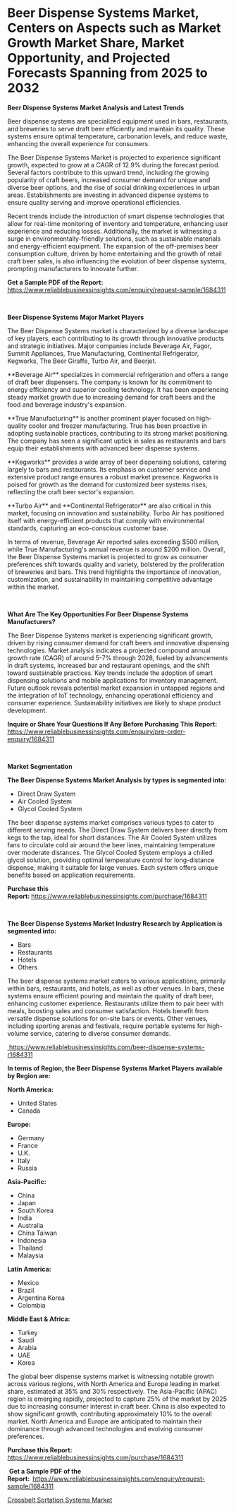 <p><h1>Beer Dispense Systems Market, Centers on Aspects such as Market Growth Market Share, Market Opportunity, and Projected Forecasts Spanning from 2025 to 2032</h1></p><p><strong>Beer Dispense Systems Market Analysis and Latest Trends</strong></p>
<p><p>Beer dispense systems are specialized equipment used in bars, restaurants, and breweries to serve draft beer efficiently and maintain its quality. These systems ensure optimal temperature, carbonation levels, and reduce waste, enhancing the overall experience for consumers.</p><p>The Beer Dispense Systems Market is projected to experience significant growth, expected to grow at a CAGR of 12.9% during the forecast period. Several factors contribute to this upward trend, including the growing popularity of craft beers, increased consumer demand for unique and diverse beer options, and the rise of social drinking experiences in urban areas. Establishments are investing in advanced dispense systems to ensure quality serving and improve operational efficiencies.</p><p>Recent trends include the introduction of smart dispense technologies that allow for real-time monitoring of inventory and temperature, enhancing user experience and reducing losses. Additionally, the market is witnessing a surge in environmentally-friendly solutions, such as sustainable materials and energy-efficient equipment. The expansion of the off-premises beer consumption culture, driven by home entertaining and the growth of retail craft beer sales, is also influencing the evolution of beer dispense systems, prompting manufacturers to innovate further.</p></p>
<p><strong>Get a Sample PDF of the Report:&nbsp;</strong> <a href="https://www.reliablebusinessinsights.com/enquiry/request-sample/1684311?utm_campaign=2302&utm_medium=2&utm_source=Github&utm_content=ia&utm_term=26032025&utm_id=beer-dispense-systems">https://www.reliablebusinessinsights.com/enquiry/request-sample/1684311</a></p>
<p>&nbsp;</p>
<p><strong>Beer Dispense Systems Major Market Players</strong></p>
<p><p>The Beer Dispense Systems market is characterized by a diverse landscape of key players, each contributing to its growth through innovative products and strategic initiatives. Major companies include Beverage Air, Fagor, Summit Appliances, True Manufacturing, Continental Refrigerator, Kegworks, The Beer Giraffe, Turbo Air, and Beerjet.</p><p>**Beverage Air** specializes in commercial refrigeration and offers a range of draft beer dispensers. The company is known for its commitment to energy efficiency and superior cooling technology. It has been experiencing steady market growth due to increasing demand for craft beers and the food and beverage industry's expansion.</p><p>**True Manufacturing** is another prominent player focused on high-quality cooler and freezer manufacturing. True has been proactive in adopting sustainable practices, contributing to its strong market positioning. The company has seen a significant uptick in sales as restaurants and bars equip their establishments with advanced beer dispense systems.</p><p>**Kegworks** provides a wide array of beer dispensing solutions, catering largely to bars and restaurants. Its emphasis on customer service and extensive product range ensures a robust market presence. Kegworks is poised for growth as the demand for customized beer systems rises, reflecting the craft beer sector's expansion.</p><p>**Turbo Air** and **Continental Refrigerator** are also critical in this market, focusing on innovation and sustainability. Turbo Air has positioned itself with energy-efficient products that comply with environmental standards, capturing an eco-conscious customer base. </p><p>In terms of revenue, Beverage Air reported sales exceeding $500 million, while True Manufacturing's annual revenue is around $200 million. Overall, the Beer Dispense Systems market is projected to grow as consumer preferences shift towards quality and variety, bolstered by the proliferation of breweries and bars. This trend highlights the importance of innovation, customization, and sustainability in maintaining competitive advantage within the market.</p></p>
<p>&nbsp;</p>
<p><strong>What Are The Key Opportunities For Beer Dispense Systems Manufacturers?</strong></p>
<p><p>The Beer Dispense Systems market is experiencing significant growth, driven by rising consumer demand for craft beers and innovative dispensing technologies. Market analysis indicates a projected compound annual growth rate (CAGR) of around 5-7% through 2028, fueled by advancements in draft systems, increased bar and restaurant openings, and the shift toward sustainable practices. Key trends include the adoption of smart dispensing solutions and mobile applications for inventory management. Future outlook reveals potential market expansion in untapped regions and the integration of IoT technology, enhancing operational efficiency and consumer experience. Sustainability initiatives are likely to shape product development.</p></p>
<p><strong>Inquire or Share Your Questions If Any Before Purchasing This Report:</strong> <a href="https://www.reliablebusinessinsights.com/enquiry/pre-order-enquiry/1684311?utm_campaign=2302&utm_medium=2&utm_source=Github&utm_content=ia&utm_term=26032025&utm_id=beer-dispense-systems">https://www.reliablebusinessinsights.com/enquiry/pre-order-enquiry/1684311</a></p>
<p>&nbsp;</p>
<p><strong>Market Segmentation</strong></p>
<p><strong>The Beer Dispense Systems Market Analysis by types is segmented into:</strong></p>
<p><ul><li>Direct Draw System</li><li>Air Cooled System</li><li>Glycol Cooled System</li></ul></p>
<p><p>The beer dispense systems market comprises various types to cater to different serving needs. The Direct Draw System delivers beer directly from kegs to the tap, ideal for short distances. The Air Cooled System utilizes fans to circulate cold air around the beer lines, maintaining temperature over moderate distances. The Glycol Cooled System employs a chilled glycol solution, providing optimal temperature control for long-distance dispense, making it suitable for large venues. Each system offers unique benefits based on application requirements.</p></p>
<p><strong>Purchase this Report:&nbsp;</strong><a href="https://www.reliablebusinessinsights.com/purchase/1684311?utm_campaign=2302&utm_medium=2&utm_source=Github&utm_content=ia&utm_term=26032025&utm_id=beer-dispense-systems">https://www.reliablebusinessinsights.com/purchase/1684311</a></p>
<p>&nbsp;</p>
<p><strong>The Beer Dispense Systems Market Industry Research by Application is segmented into:</strong></p>
<p><ul><li>Bars</li><li>Restaurants</li><li>Hotels</li><li>Others</li></ul></p>
<p><p>The beer dispense systems market caters to various applications, primarily within bars, restaurants, and hotels, as well as other venues. In bars, these systems ensure efficient pouring and maintain the quality of draft beer, enhancing customer experience. Restaurants utilize them to pair beer with meals, boosting sales and consumer satisfaction. Hotels benefit from versatile dispense solutions for on-site bars or events. Other venues, including sporting arenas and festivals, require portable systems for high-volume service, catering to diverse consumer demands.</p></p>
<p><a href="https://www.reliablebusinessinsights.com/beer-dispense-systems-r1684311?utm_campaign=2302&utm_medium=2&utm_source=Github&utm_content=ia&utm_term=26032025&utm_id=beer-dispense-systems">&nbsp;https://www.reliablebusinessinsights.com/beer-dispense-systems-r1684311</a></p>
<p><strong>In terms of Region, the Beer Dispense Systems Market Players available by Region are:</strong></p>
<p>
    <p> <strong> North America: </strong>
        <ul>
            <li>United States</li>
            <li>Canada</li>
        </ul>
        </p> 
    <p> <strong> Europe: </strong>
        <ul>
            <li>Germany</li>
            <li>France</li>
            <li>U.K.</li>
            <li>Italy</li>
            <li>Russia</li>
        </ul>
        </p> 
    <p> <strong> Asia-Pacific: </strong>
        <ul>
            <li>China</li>
            <li>Japan</li>
            <li>South Korea</li>
            <li>India</li>
            <li>Australia</li>
            <li>China Taiwan</li>
            <li>Indonesia</li>
            <li>Thailand</li>
            <li>Malaysia</li>
        </ul>
        </p> 
    <p> <strong> Latin America: </strong>
        <ul>
            <li>Mexico</li>
            <li>Brazil</li>
            <li>Argentina Korea</li>
            <li>Colombia</li>
        </ul>
        </p> 
    <p> <strong> Middle East & Africa: </strong>
        <ul>
            <li>Turkey</li>
            <li>Saudi</li>
            <li>Arabia</li>
            <li>UAE</li>
            <li>Korea</li>
        </ul>
    </p>
    </p>
<p><p>The global beer dispense systems market is witnessing notable growth across various regions, with North America and Europe leading in market share, estimated at 35% and 30% respectively. The Asia-Pacific (APAC) region is emerging rapidly, projected to capture 25% of the market by 2025 due to increasing consumer interest in craft beer. China is also expected to show significant growth, contributing approximately 10% to the overall market. North America and Europe are anticipated to maintain their dominance through advanced technologies and evolving consumer preferences.</p></p>
<p><strong>Purchase this Report: </strong><a href="https://www.reliablebusinessinsights.com/purchase/1684311?utm_campaign=2302&utm_medium=2&utm_source=Github&utm_content=ia&utm_term=26032025&utm_id=beer-dispense-systems">https://www.reliablebusinessinsights.com/purchase/1684311</a></p>
<p>&nbsp;<strong>Get a Sample PDF of the Report:&nbsp;&nbsp;</strong><a href="https://www.reliablebusinessinsights.com/enquiry/request-sample/1684311?utm_campaign=2302&utm_medium=2&utm_source=Github&utm_content=ia&utm_term=26032025&utm_id=beer-dispense-systems">https://www.reliablebusinessinsights.com/enquiry/request-sample/1684311</a></p>
<p><strong></strong></p>
<p><p><a href="https://github.com/kathiestrine5ty/Market-Research-Report-List-1/blob/main/crossbelt-sortation-systems-market.md?utm_campaign=2302&utm_medium=2&utm_source=Github&utm_content=ia&utm_term=26032025&utm_id=beer-dispense-systems">Crossbelt Sortation Systems Market</a></p></p>